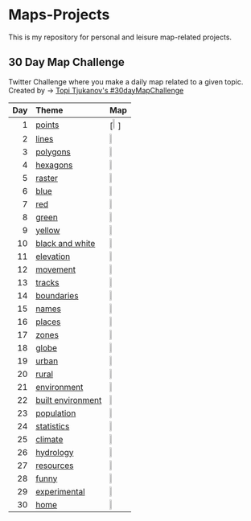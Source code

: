 # Maps-Projects
This is my repository for personal and leisure map-related projects.

## 30 Day Map Challenge
Twitter Challenge where you make a daily map related to a given topic.
Created by -> [Topi Tjukanov's #30dayMapChallenge](https://twitter.com/tjukanov/status/1187713840550744066)

| Day | Theme                                       | Map                                                                |
| --: | :------------------------------------------ | :----------------------------------------------------------------- |
|   1 | [points](d01Points.md)                      | [<img src="01_Points_TracksCat.png" width=30% />]                  |
|   2 | [lines ](d02Lines.md)                       | [<img src="images/day02.png" width=30% />](d02Lines.md)            |
|   3 | [polygons](d03Polygons.md)                  | [<img src="images/day03.jpg" width=30% />](d03Polygons.md)         |
|   4 | [hexagons](d04Hexagons.md)                  | [<img src="images/day04.jpg" width=30% />](d04Hexagons.md)         |
|   5 | [raster](d05Raster.md)                      | [<img src="images/day05.png" width=30% />](d05Raster.md)           |
|   6 | [blue](d06Blue.md)                          | [<img src="images/day06.jpg" width=30% />](d06Blue.md)             |
|   7 | [red](d07Red.md)                            | [<img src="images/day07.jpg" width=30% />](d07Red.md)              |
|   8 | [green](d08Green.md)                        | [<img src="images/day08.jpg" width=30% />](d08Green.md)            |
|   9 | [yellow](d09Yellow.md)                      | [<img src="images/day09.jpg" width=30% />](d09Yellow.md)           |
|  10 | [black and white](d10BlackAndWhite.md)      | [<img src="images/day10.jpg" width=30% />](d10BlackAndWhite.md)    |
|  11 | [elevation](d11Elevation.md)                | [<img src="images/day11.jpg" width=30% />](d11Elevation.md)        |
|  12 | [movement](d12Movement.md)                  | [<img src="images/day12.jpg" width=30% />](d12Movement.md)         |
|  13 | [tracks](d13Tracks.md)                      | [<img src="images/day13.png" width=30% />](d13Tracks.md)           |
|  14 | [boundaries](d14Boundaries.md)              | [<img src="images/day14.jpg" width=30% />](d14Boundaries.md)       |
|  15 | [names](d15Names.md)                        | [<img src="images/day15.png" width=30% />](d15Names.md)            |
|  16 | [places](d16Places.md)                      | [<img src="images/day16.jpg" width=30% />](d16Places.md)           |
|  17 | [zones](d17Zones.md)                        | [<img src="images/day17.jpg" width=30% />](d17Zones.md)            |
|  18 | [globe](d18Globe.md)                        | [<img src="images/day18.jpg" width=30% />](d18Globe.md)            |
|  19 | [urban](d19Urban.md)                        | [<img src="images/day19.jpg" width=30% />](d19Urban.md)            |
|  20 | [rural](d20Rural.md)                        | [<img src="images/day20.jpg" width=30% />](d20Rural.md)            |
|  21 | [environment](d21Environment.md)            | [<img src="images/day21.jpg" width=30% />](d21Environment.md)      |
|  22 | [built environment](d22BuiltEnvironment.md) | [<img src="images/day22.jpg" width=30% />](d22BuiltEnvironment.md) |
|  23 | [population](d23Population.md)              | [<img src="images/day23.jpg" width=30% />](d23Population.md)       |
|  24 | [statistics](d24Statistics.md)              | [<img src="images/day24.jpg" width=30% />](d24Statistics.md)       |
|  25 | [climate](d25Climate.md)                    | [<img src="images/day25.jpg" width=30% />](d25Climate.md)          |
|  26 | [hydrology](d26Hydrology.md)                | [<img src="images/day26.jpg" width=30% />](d26Hydrology.md)        |
|  27 | [resources](d27Resources.md)                | [<img src="images/day27.jpg" width=30% />](d27Resources.md)        |
|  28 | [funny](d28Funny.md)                        | [<img src="images/day28.png" width=30% />](d28Funny.md)            |
|  29 | [experimental](d29Experimental.md)          | [<img src="images/day29.jpg" width=30% />](d29Experimental.md)     |
|  30 | [home](d30Home.md)                          | [<img src="images/day30.jpg" width=30% />](d30Home.md)             |
